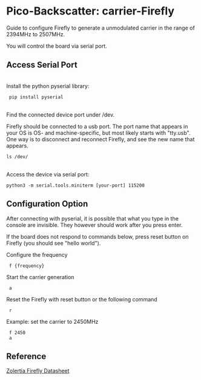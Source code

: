 # Pico-Backscatter: carrier-Firefly
Guide to configure Firefly to generate a unmodulated carrier in the range of 2394MHz to 2507MHz.

You will control the board via serial port.

## Access Serial Port
<br> Install the python pyserial library:
```
 pip install pyserial
```
<br> Find the connected device port under /dev. 

Firefly should be connected to a usb port. The port name that appears
in your OS is OS- and machine-specific, but
most likely starts with "tty.usb". One way is to 
disconnect and reconnect Firefly, and see the new name that appears.
```
ls /dev/
```
<br> Access the device via serial port:
```
python3 -m serial.tools.miniterm [your-port] 115200
```

## Configuration Option
After connecting with pyserial, it is possible that what you type in the 
console are invisible. They however should work after you press enter.

If the board does not respond to commands below, press reset button on Firefly
(you should see "hello world"). 

Configure the frequency
```
 f {frequency}
```
Start the carrier generation
```
 a
```
Reset the Firefly with reset button or the following command
```
 r
```

Example: set the carrier to 2450MHz
```
 f 2450
 a
```

## Reference
[Zolertia Firefly Datasheet](https://github.com/Zolertia/Resources/blob/master/Firefly/Hardware/Revision%20A/Datasheets/ZOL-BO001-A2%20-%20Firefly%20revision%20A%20Datasheet%20v.1.0.0.pdf)
